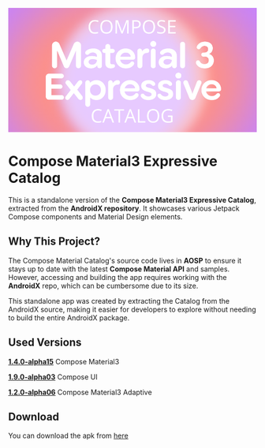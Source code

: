 ![banner](https://github.com/emertozd/Compose-Material-3-Catalog/blob/main/composem3catalog.png)

# Compose Material3 Expressive Catalog

This is a standalone version of the **Compose Material3 Expressive Catalog**, extracted from the **AndroidX repository**. It showcases various Jetpack Compose components and Material Design elements.

## Why This Project?

The Compose Material Catalog's source code lives in **AOSP** to ensure it stays up to date with the latest **Compose Material API** and samples. However, accessing and building the app requires working with the **AndroidX** repo, which can be cumbersome due to its size.

This standalone app was created by extracting the Catalog from the AndroidX source, making it easier for developers to explore without needing to build the entire AndroidX package.

## Used Versions
[**1.4.0-alpha15**](https://mvnrepository.com/artifact/androidx.compose.material3/material3/1.4.0-alpha15) Compose Material3

[**1.9.0-alpha03**](https://mvnrepository.com/artifact/androidx.compose.ui/ui/1.9.0-alpha03) Compose UI

[**1.2.0-alpha06**](https://mvnrepository.com/artifact/androidx.compose.material3.adaptive/adaptive) Compose Material3 Adaptive

## Download

You can download the apk from [here](https://github.com/emertozd/Compose-Material-3-Catalog/releases)
